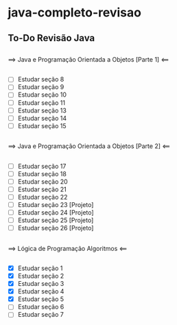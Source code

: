 # java-completo-revisao

## To-Do Revisão Java

##
==> Java e Programação Orientada a Objetos [Parte 1] <==
##
- [ ] Estudar seção 8 
- [ ] Estudar seção 9
- [ ] Estudar seção 10
- [ ] Estudar seção 11
- [ ] Estudar seção 13
- [ ] Estudar seção 14
- [ ] Estudar seção 15
##
==> Java e Programação Orientada a Objetos [Parte 2] <==
##
- [ ] Estudar seção 17
- [ ] Estudar seção 18
- [ ] Estudar seção 20
- [ ] Estudar seção 21
- [ ] Estudar seção 22
- [ ] Estudar seção 23 [Projeto]
- [ ] Estudar seção 24 [Projeto]
- [ ] Estudar seção 25 [Projeto]
- [ ] Estudar seção 26 [Projeto]

##
==> Lógica de Programação Algoritmos <== 
##
- [X] Estudar seção 1
- [X] Estudar seção 2
- [X] Estudar seção 3
- [X] Estudar seção 4
- [X] Estudar seção 5
- [ ] Estudar seção 6
- [ ] Estudar seção 7
